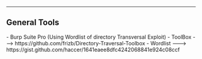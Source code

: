 --- ---

<h2>General Tools</h2>
- Burp Suite Pro (Using Wordlist of directory Transversal Exploit)
- ToolBox ---> https://github.com/frizb/Directory-Traversal-Toolbox
- Wordlist ---> https://gist.github.com/haccer/1641eaee8dfc4242068841e924c08ccf